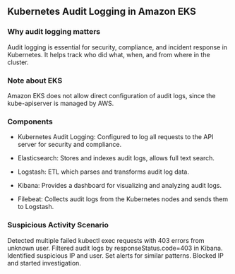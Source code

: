 ## Kubernetes Audit Logging in Amazon EKS

### Why audit logging matters
Audit logging is essential for security, compliance, and incident response in Kubernetes. It helps track who did what, when, and from where in the cluster.

### Note about EKS
Amazon EKS does not allow direct configuration of audit logs, since the kube-apiserver is managed by AWS.

### Components

- Kubernetes Audit Logging: Configured to log all requests to the API server for security and compliance.

- Elasticsearch: Stores and indexes audit logs, allows full text search.

- Logstash: ETL which parses and transforms audit log data.

- Kibana: Provides a dashboard for visualizing and analyzing audit logs.

- Filebeat: Collects audit logs from the Kubernetes nodes and sends them to Logstash.

### Suspicious Activity Scenario

Detected multiple failed kubectl exec requests with 403 errors from unknown user. Filtered audit logs by responseStatus.code=403 in Kibana. Identified suspicious IP and user. Set alerts for similar patterns. Blocked IP and started investigation.